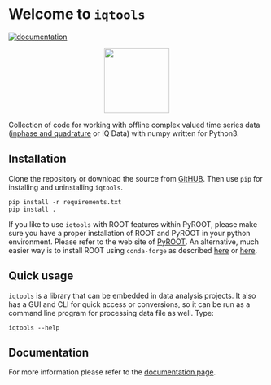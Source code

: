 # Welcome to `iqtools`
[![documentation](https://img.shields.io/badge/docs-mkdocs%20material-blue.svg?style=flat)](https://xaratustrah.github.io/iqtools)

<div style="margin-left:auto;margin-right:auto;text-align:center">
<img src="https://raw.githubusercontent.com/xaratustrah/iqtools/master/iqtools/rsrc/icon.png" width="128">
</div>

Collection of code for working with offline complex valued time series data ([inphase and quadrature](https://en.wikipedia.org/wiki/In-phase_and_quadrature_components) or IQ Data) with numpy written for Python3.


## Installation
Clone the repository or download the source from [GitHUB](https://github.com/xaratustrah/iqtools). Then use `pip` for installing and uninstalling `iqtools`.

    pip install -r requirements.txt
    pip install .

If you like to use `iqtools` with ROOT features within PyROOT, please make sure you have a proper installation of ROOT and PyROOT in your python environment. Please refer to the web site of [PyROOT](https://root.cern/manual/python/). An alternative, much easier way is to install ROOT using `conda-forge` as described [here](https://anaconda.org/conda-forge/root/) or [here](https://iscinumpy.gitlab.io/post/root-conda/).

## Quick usage

`iqtools` is a library that can be embedded in data analysis projects. It also has a GUI and CLI for quick access or conversions, so it can be run as a command line program for processing data file as well. Type:

    iqtools --help

## Documentation

For more information please refer to the [documentation page](https://xaratustrah.github.io/iqtools).

